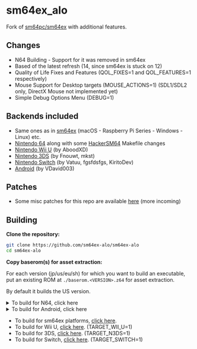 # sm64ex_alo
Fork of [sm64pc/sm64ex](https://github.com/sm64pc/sm64ex/tree/nightly) with additional features. 

## Changes
 * N64 Building - Support for it was removed in sm64ex
 * Based of the latest refresh (14, since sm64ex is stuck on 12)
 * Quality of Life Fixes and Features (QOL_FIXES=1 and QOL_FEATURES=1 respectively)
 * Mouse Support for Desktop targets (MOUSE_ACTIONS=1) (SDL1/SDL2 only, DirectX Mouse not implemented yet)
 * Simple Debug Options Menu (DEBUG=1)
 
## Backends included
 * Same ones as in [sm64ex](https://github.com/sm64pc/sm64ex/tree/nightly) (macOS - Raspberry Pi Series - Windows - Linux) etc.
 * [Nintendo 64](https://github.com/n64decomp/sm64) along with some [HackerSM64](https://github.com/Reonu/HackerSM64) Makefile changes
 * [Nintendo Wii U](https://github.com/aboood40091/sm64ex/tree/nightly) (by AboodXD)
 * [Nintendo 3DS](https://github.com/mkst/sm64-port) (by Fnouwt, mkst)
 * [Nintendo Switch](https://github.com/fgsfdsfgs/sm64ex/tree/switch) (by Vatuu, fgsfdsfgs, KiritoDev)
 * [Android](https://github.com/VDavid003/sm64-port-android/tree/ex/nightly) (by VDavid003)

## Patches
 * Some misc patches for this repo are available [here](https://github.com/AloXado320/sm64ex-alo-patches) (more incoming)

## Building
 **Clone the repository:**

 ```sh
 git clone https://github.com/sm64ex-alo/sm64ex-alo
 cd sm64ex-alo
 ```
 
 **Copy baserom(s) for asset extraction:**
 
 For each version (jp/us/eu/sh) for which you want to build an executable, put an existing ROM at `./baserom.<VERSION>.z64` for asset extraction.
 
 By default it builds the US version.
 
<details>
  <summary>To build for N64, click here</summary>
 
  NOTE: Only tested in WSL, works on (Debian / Ubuntu) as well, other distros untested.

  **Install build dependencies:**
  ```sh
  sudo apt install -y binutils-mips-linux-gnu build-essential git libcapstone-dev pkgconf python3 gcc-mips-linux-gnu
  ```

  **Build:**
  ```sh
  # if you have more cores available, you can increase the -j parameter
  make -j4 TARGET_N64=1 
  ```
 
  **Enjoy your rom:**
  ```sh
  build/us/sm64.us.f3dzex.z64
  ```

</details>

<details>
  <summary>To build for Android, click here</summary>
 
  NOTE: Only Termux build is supported.
 
  **Install Termux**
 
  Install the app from F-Droid [here](https://f-droid.org/en/packages/com.termux/)
 
  Make sure you use this version, as the Google Play version is outdated.

  **Install build dependencies**
  ```sh
  pkg install git wget make python getconf zip apksigner clang
  ```

  **Copy in your baserom:**

  Do this using your default file manager (on AOSP, you can slide on the left and there will be a "Termux" option there), or using Termux.
  ```sh
  termux-setup-storage
  cp /sdcard/path/to/your/baserom.z64 ./baserom.us.z64
  ```
 
  **Get SDL includes:**
  ```sh
  cd platform/android/ && ./getSDL.sh && cd ../..
  ```
 
  **Build**
  ```sh
  # if you have more cores available, you can increase the -j parameter
  # On Termux, TARGET_ANDROID=1 is defined automatically in Makefile
  make -j4
  ```

  **Enjoy your apk:**
  ```sh
  ls -al build/us_pc/sm64.us.f3dex2e.apk
  ```
 
</details>

 * To build for sm64ex platforms, [click here](https://github.com/sm64pc/sm64ex/blob/nightly/README.md).
 * To build for Wii U, [click here](https://github.com/aboood40091/sm64-port/blob/master/README.md). (TARGET_WII_U=1)
 * To build for 3DS, [click here](https://github.com/sm64-port/sm64_3ds/blob/master/README.md). (TARGET_N3DS=1)
 * To build for Switch, [click here](https://github.com/fgsfdsfgs/sm64ex/blob/switch/README.md). (TARGET_SWITCH=1)
